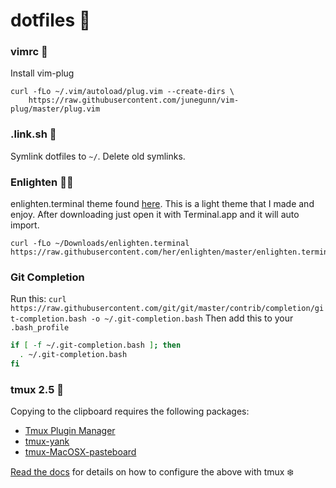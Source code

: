 # dotfiles 💎

### vimrc 🖤
Install vim-plug
```shell
curl -fLo ~/.vim/autoload/plug.vim --create-dirs \
    https://raw.githubusercontent.com/junegunn/vim-plug/master/plug.vim
```

### .link.sh 🔗
Symlink dotfiles to `~/`. Delete old symlinks. 

### Enlighten 👩‍🎨
enlighten.terminal theme found [here](https://github.com/her/enlighten). This is
a light theme that I made and enjoy. After downloading just open it with Terminal.app and it will auto import.

```shell
curl -fLo ~/Downloads/enlighten.terminal https://raw.githubusercontent.com/her/enlighten/master/enlighten.terminal
```

### Git Completion
Run this:
`curl https://raw.githubusercontent.com/git/git/master/contrib/completion/git-completion.bash -o ~/.git-completion.bash`
Then add this to your `.bash_profile`
```sh
if [ -f ~/.git-completion.bash ]; then
  . ~/.git-completion.bash
fi
```

### tmux 2.5 🏥
Copying to the clipboard requires the following packages:
* [Tmux Plugin Manager](https://github.com/tmux-plugins/tpm)
* [tmux-yank](https://github.com/tmux-plugins/tmux-yank)
* [tmux-MacOSX-pasteboard](https://github.com/ChrisJohnsen/tmux-MacOSX-pasteboard)

[Read the docs](https://github.com/her/dotfiles/blob/master/docs/tmux_configuration.md) for details on how to configure the above with tmux ❄️ 
